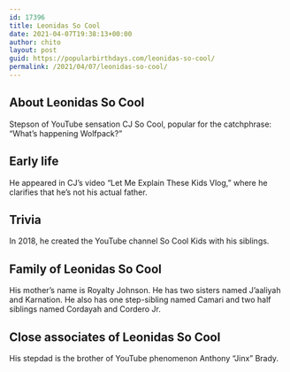 ```yaml
---
id: 17396
title: Leonidas So Cool
date: 2021-04-07T19:38:13+00:00
author: chito
layout: post
guid: https://popularbirthdays.com/leonidas-so-cool/
permalink: /2021/04/07/leonidas-so-cool/
---
```

<!--Content-->


          
          
## About Leonidas So Cool



  Stepson of YouTube sensation CJ So Cool, popular for the catchphrase: &#8220;What&#8217;s happening Wolfpack?&#8221;  

                
                
## Early life



  He appeared in CJ&#8217;s video &#8220;Let Me Explain These Kids Vlog,&#8221; where he clarifies that he&#8217;s not his actual father.

                
                
## Trivia



  In 2018, he created the YouTube channel So Cool Kids with his siblings.

                
                
## Family of Leonidas So Cool



  His mother&#8217;s name is Royalty Johnson. He has two sisters named J&#8217;aaliyah and Karnation. He also has one step-sibling named Camari and two half siblings named Cordayah and Cordero Jr. 

                
                
## Close associates of Leonidas So Cool



  His stepdad is the brother of YouTube phenomenon Anthony &#8220;Jinx&#8221; Brady.

          
          